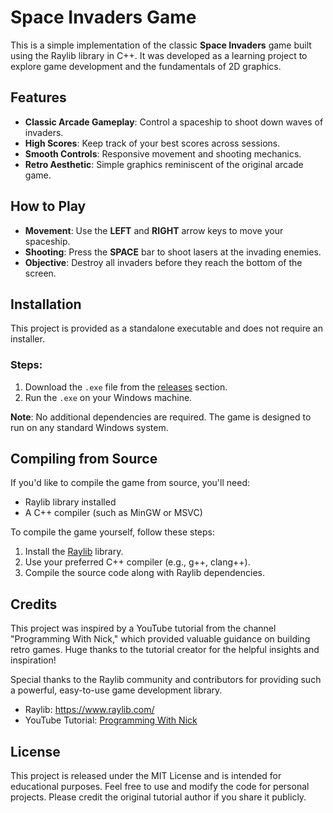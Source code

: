 # Space Invaders Game

This is a simple implementation of the classic **Space Invaders** game built using the Raylib library in C++. It was developed as a learning project to explore game development and the fundamentals of 2D graphics.

## Features
- **Classic Arcade Gameplay**: Control a spaceship to shoot down waves of invaders.
- **High Scores**: Keep track of your best scores across sessions.
- **Smooth Controls**: Responsive movement and shooting mechanics.
- **Retro Aesthetic**: Simple graphics reminiscent of the original arcade game.

## How to Play
- **Movement**: Use the **LEFT** and **RIGHT** arrow keys to move your spaceship.
- **Shooting**: Press the **SPACE** bar to shoot lasers at the invading enemies.
- **Objective**: Destroy all invaders before they reach the bottom of the screen.

## Installation
This project is provided as a standalone executable and does not require an installer.

### Steps:
1. Download the `.exe` file from the [releases](#) section.
2. Run the `.exe` on your Windows machine.

**Note**: No additional dependencies are required. The game is designed to run on any standard Windows system.

## Compiling from Source
If you'd like to compile the game from source, you'll need:
- Raylib library installed
- A C++ compiler (such as MinGW or MSVC)

To compile the game yourself, follow these steps:

1. Install the [Raylib](https://www.raylib.com/) library.
2. Use your preferred C++ compiler (e.g., g++, clang++).
3. Compile the source code along with Raylib dependencies.

## Credits
This project was inspired by a YouTube tutorial from the channel "Programming With Nick," which provided valuable guidance on building retro games. Huge thanks to the tutorial creator for the helpful insights and inspiration!

Special thanks to the Raylib community and contributors for providing such a powerful, easy-to-use game development library.

- Raylib: https://www.raylib.com/
- YouTube Tutorial: [Programming With Nick](https://youtu.be/TGo3Oxdpr5o?si=7kRsCNYfPY_GtgYn)
## License
This project is released under the MIT License and is intended for educational purposes. Feel free to use and modify the code for personal projects. Please credit the original tutorial author if you share it publicly.
